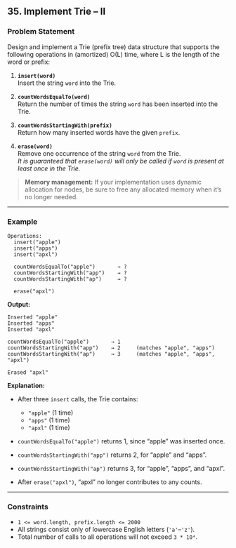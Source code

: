 ## 35. Implement Trie – II

### Problem Statement

Design and implement a Trie (prefix tree) data structure that supports the following operations in (amortized) O(L) time, where L is the length of the word or prefix:

1. **`insert(word)`**  
   Insert the string `word` into the Trie.

2. **`countWordsEqualTo(word)`**  
   Return the number of times the string `word` has been inserted into the Trie.

3. **`countWordsStartingWith(prefix)`**  
   Return how many inserted words have the given `prefix`.

4. **`erase(word)`**  
   Remove one occurrence of the string `word` from the Trie.  
   *It is guaranteed that `erase(word)` will only be called if `word` is present at least once in the Trie.*

> **Memory management:** If your implementation uses dynamic allocation for nodes, be sure to free any allocated memory when it’s no longer needed.

---

### Example

```text
Operations:
  insert("apple")
  insert("apps")
  insert("apxl")

  countWordsEqualTo("apple")       → ?
  countWordsStartingWith("app")    → ?
  countWordsStartingWith("ap")     → ?

  erase("apxl")
```

**Output:**

```text
Inserted "apple"
Inserted "apps"
Inserted "apxl"

countWordsEqualTo("apple")       → 1
countWordsStartingWith("app")    → 2     (matches "apple", "apps")
countWordsStartingWith("ap")     → 3     (matches "apple", "apps", "apxl")

Erased "apxl"
```

**Explanation:**

- After three `insert` calls, the Trie contains:
  - `"apple"` (1 time)
  - `"apps"` (1 time)
  - `"apxl"` (1 time)

- `countWordsEqualTo("apple")` returns 1, since “apple” was inserted once.

- `countWordsStartingWith("app")` returns 2, for “apple” and “apps”.

- `countWordsStartingWith("ap")` returns 3, for “apple”, “apps”, and “apxl”.

- After `erase("apxl")`, “apxl” no longer contributes to any counts.

---

### Constraints

- `1 <= word.length, prefix.length <= 2000`
- All strings consist only of lowercase English letters (`'a'`–`'z'`).
- Total number of calls to all operations will not exceed `3 * 10⁴`.
```
